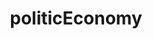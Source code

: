 ---
title: politicEconomy
description: political economy study
image: communism.png

# Badge style
style:
    background: "#2a9d8f"
    color: "#fff"
---